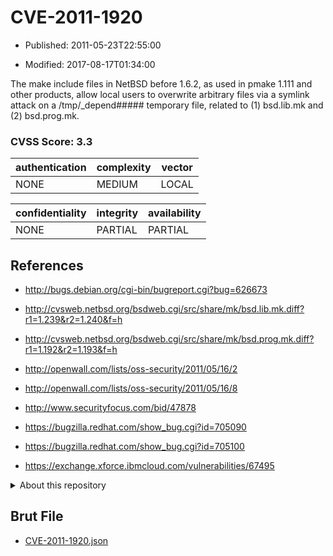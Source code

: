 # CVE-2011-1920

- Published: 2011-05-23T22:55:00

- Modified: 2017-08-17T01:34:00

The make include files in NetBSD before 1.6.2, as used in pmake 1.111 and other products, allow local users to overwrite arbitrary files via a symlink attack on a /tmp/_depend##### temporary file, related to (1) bsd.lib.mk and (2) bsd.prog.mk.

### CVSS Score: **3.3**

| authentication | complexity | vector |
| --- | --- | --- |
| NONE | MEDIUM | LOCAL |

| confidentiality | integrity | availability |
| --- | --- | --- |
| NONE | PARTIAL | PARTIAL |

## References

* http://bugs.debian.org/cgi-bin/bugreport.cgi?bug=626673

* http://cvsweb.netbsd.org/bsdweb.cgi/src/share/mk/bsd.lib.mk.diff?r1=1.239&r2=1.240&f=h

* http://cvsweb.netbsd.org/bsdweb.cgi/src/share/mk/bsd.prog.mk.diff?r1=1.192&r2=1.193&f=h

* http://openwall.com/lists/oss-security/2011/05/16/2

* http://openwall.com/lists/oss-security/2011/05/16/8

* http://www.securityfocus.com/bid/47878

* https://bugzilla.redhat.com/show_bug.cgi?id=705090

* https://bugzilla.redhat.com/show_bug.cgi?id=705100

* https://exchange.xforce.ibmcloud.com/vulnerabilities/67495

<details>
<summary>About this repository</summary> 

  This repository is part of the project [Live Hack CVE](https://github.com/Live-Hack-CVE). Main website can be found [www.live-hack.org](https://www.live-hack.org) 
  
  Made by [Sn0wAlice](https://github.com/Sn0wAlice) for the people that care about security and need to have a feed of the latest CVEs. Hope you enjoy it, don't forget to star the repo and follow me on [Twitter](https://twitter.com/Sn0wAlice) and [Github](https://github.com/Sn0wAlice). And that is my [personnal website](https://www.alice-snow.me/)

  - [Home Page](https://github.com/Live-Hack-CVE)
  - [Framework](https://github.com/Live-Hack-CVE/cve-framework)
  - [CVE database](https://github.com/Live-Hack-CVE/full_database)
  - [Changelog](https://github.com/Live-Hack-CVE/Changelog)
</details>

## Brut File

* [CVE-2011-1920.json](https://raw.githubusercontent.com/Live-Hack-CVE/full_database/main/cves/2011/CVE-2011-1920.json)

